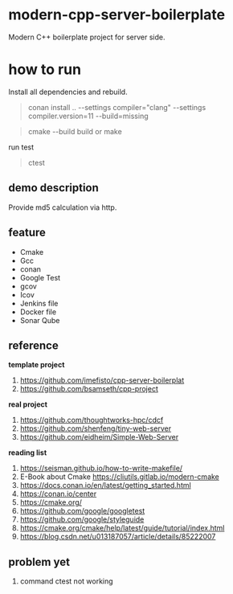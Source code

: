 # modern-cpp-server-boilerplate
Modern C++ boilerplate project for server side. 

# how to run 

Install all dependencies and rebuild.

> conan install .. --settings compiler="clang" --settings compiler.version=11 --build=missing

> cmake --build build
or 
> make 

run test

> ctest

## demo description

Provide md5 calculation  via http.

## feature 

- Cmake
- Gcc
- conan
- Google Test
- gcov 
- Icov 
- Jenkins file
- Docker file
- Sonar Qube

## reference 

**template project**

1. https://github.com/imefisto/cpp-server-boilerplat
2. https://github.com/bsamseth/cpp-project

**real project**

1. https://github.com/thoughtworks-hpc/cdcf
2. https://github.com/shenfeng/tiny-web-server
3. https://github.com/eidheim/Simple-Web-Server

**reading list**

1. https://seisman.github.io/how-to-write-makefile/
2. E-Book about Cmake https://cliutils.gitlab.io/modern-cmake
3. https://docs.conan.io/en/latest/getting_started.html
4. https://conan.io/center 
5. https://cmake.org/
6. https://github.com/google/googletest
7. https://github.com/google/styleguide
8. https://cmake.org/cmake/help/latest/guide/tutorial/index.html
9. https://blog.csdn.net/u013187057/article/details/85222007


## problem yet 

1. command ctest not working
